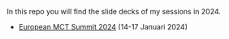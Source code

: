 In this repo you will find the slide decks of my sessions in 2024.

* [European MCT Summit 2024](https://www.mctsummit.nl) (14-17 Januari 2024)
